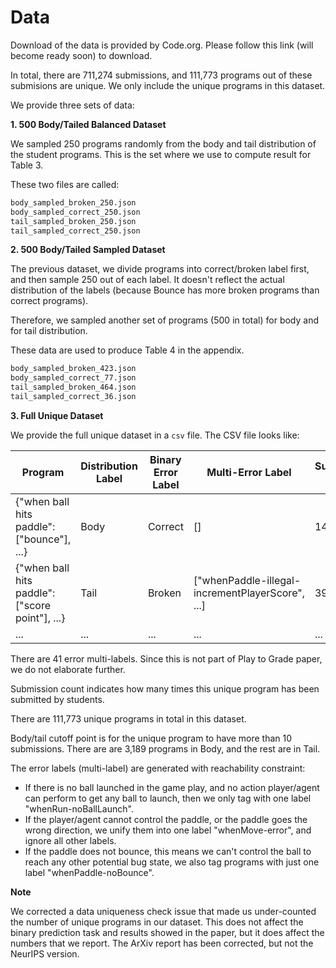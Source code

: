 # Data

Download of the data is provided by Code.org. Please follow this link (will become ready soon) to download.

In total, there are 711,274 submissions, and 111,773 programs out of these submisions are unique. 
We only include the unique programs in this dataset.

We provide three sets of data:

**1. 500 Body/Tailed Balanced Dataset**

We sampled 250 programs randomly from the body and tail distribution of the student programs. This is the set where we use to compute
result for Table 3.

These two files are called:

```bash
body_sampled_broken_250.json
body_sampled_correct_250.json
tail_sampled_broken_250.json
tail_sampled_correct_250.json
```

**2. 500 Body/Tailed Sampled Dataset**

The previous dataset, we divide programs into correct/broken label first, and then sample 250 out of each label.
It doesn't reflect the actual distribution of the labels (because Bounce has more broken programs than correct programs).

Therefore, we sampled another set of programs (500 in total) for body and for tail distribution.

These data are used to produce Table 4 in the appendix.

```bash
body_sampled_broken_423.json
body_sampled_correct_77.json
tail_sampled_broken_464.json
tail_sampled_correct_36.json
```

**3. Full Unique Dataset**

We provide the full unique dataset in a `csv` file. The CSV file looks like:

| Program      | Distribution Label | Binary Error Label| Multi-Error Label | Submission Count |
| ----------- | ----------- | -----------| -----------| -----------|
| {"when ball hits paddle": ["bounce"], ...}      | Body       | Correct| [] | 140860 |
| {"when ball hits paddle": ["score point"], ...}   | Tail        | Broken | ["whenPaddle-illegal-incrementPlayerScore", ...] | 3955|
| ...  | ...        | ...  | ...  | ... |

There are 41 error multi-labels. Since this is not part of Play to Grade paper, we do not elaborate further.

Submission count indicates how many times this unique program has been submitted by students.

There are 111,773 unique programs in total in this dataset. 

Body/tail cutoff point is for the unique program to have more than 10 submissions. There are are 3,189 programs in Body, and the rest are in Tail.

The error labels (multi-label) are generated with reachability constraint:
- If there is no ball launched in the game play, and no action player/agent can perform to get any ball to launch, then we
only tag with one label "whenRun-noBallLaunch".
- If the player/agent cannot control the paddle, or the paddle goes the wrong direction, we unify them into one label "whenMove-error", and ignore all other labels.
- If the paddle does not bounce, this means we can't control the ball to reach any other potential bug state, we also tag programs with just 
one label "whenPaddle-noBounce".
  
**Note**

We corrected a data uniqueness check issue that made us under-counted the number of unique programs in our dataset. This does not affect
the binary prediction task and results showed in the paper, but it does affect the numbers that we report. The ArXiv report has been corrected, but not the NeurIPS version.